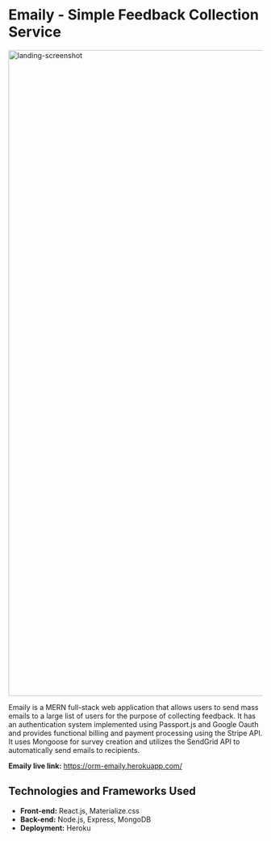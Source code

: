 # Emaily - Simple Feedback Collection Service

<img width="1279" alt="landing-screenshot" src="https://user-images.githubusercontent.com/25493127/42410543-5c3d0f82-81eb-11e8-9060-4ad8682c82e2.png">

Emaily is a MERN full-stack web application that allows users to send mass emails to a large list of users for the purpose of collecting feedback. It has an authentication system implemented using Passport.js and Google Oauth and provides functional billing and payment processing using the Stripe API. It uses Mongoose for survey creation and utilizes the SendGrid API to automatically send emails to recipients.

<strong>Emaily live link:</strong> https://orm-emaily.herokuapp.com/

## Technologies and Frameworks Used

* <strong>Front-end:</strong> React.js, Materialize.css
* <strong>Back-end:</strong> Node.js, Express, MongoDB
* <strong>Deployment:</strong> Heroku
